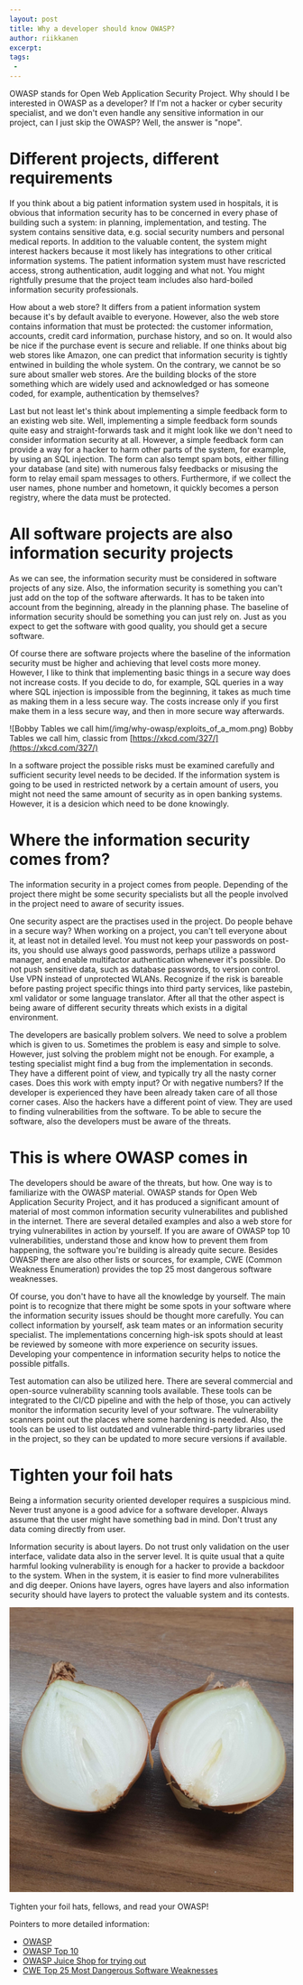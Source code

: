 ```yaml
---
layout: post
title: Why a developer should know OWASP?
author: riikkanen
excerpt: 
tags:
 - 
---
```


OWASP stands for Open Web Application Security Project. Why should I be interested in OWASP as a developer? If I'm not a hacker or cyber security specialist, and we don't even handle any sensitive information in our project, can I just skip the OWASP? Well, the answer is "nope".

# Different projects, different requirements

If you think about a big patient information system used in hospitals, it is obvious that information security has to be concerned in every phase of building such a system: in planning, implementation, and testing. The system contains sensitive data, e.g. social security numbers and personal medical reports. In addition to the valuable content, the system might interest hackers because it most likely has integrations to other critical information systems. The patient information system must have rescricted access, strong authentication, audit logging and what not. You might rightfully presume that the project team includes also hard-boiled information security professionals.

How about a web store? It differs from a patient information system because it's by default avaible to everyone. However, also the web store contains information that must be protected: the customer information, accounts, credit card information, purchase history, and so on. It would also be nice if the purchase event is secure and reliable. If one thinks about big web stores like Amazon, one can predict that information security is tightly entwined in building the whole system. On the contrary, we cannot be so sure about smaller web stores. Are the building blocks of the store something which are widely used and acknowledged or has someone coded, for example, authentication by themselves?

Last but not least let's think about implementing a simple feedback form to an existing web site. Well, implementing a simple feedback form sounds quite easy and straight-forwards task and it might look like we don't need to consider information security at all. However, a simple feedback form can provide a way for a hacker to harm other parts of the system, for example, by using an SQL injection. The form can also tempt spam bots, either filling your database (and site) with numerous falsy feedbacks or misusing the form to relay email spam messages to others. Furthermore, if we collect the user names, phone number and hometown, it quickly becomes a person registry, where the data must be protected.

# All software projects are also information security projects

As we can see, the information security must be considered in software projects of any size. Also, the information security is something you can't just add on the top of the software afterwards. It has to be taken into account from the beginning, already in the planning phase. The baseline of information security should be something you can just rely on. Just as you expect to get the software with good quality, you should get a secure software.

Of course there are software projects where the baseline of the information security must be higher and achieving that level costs more money. However, I like to think that implementing basic things in a secure way does not increase costs. If you decide to do, for example, SQL queries in a way where SQL injection is impossible from the beginning, it takes as much time as making them in a less secure way. The costs increase only if you first make them in a less secure way, and then in more secure way afterwards.

![Bobby Tables we call him(/img/why-owasp/exploits_of_a_mom.png)
Bobby Tables we call him, classic from [https://xkcd.com/327/](https://xkcd.com/327/)

In a software project the possible risks must be examined carefully and sufficient security level needs to be decided. If the information system is going to be used in restricted network by a certain amount of users, you might not need the same amount of security as in open banking systems. However, it is a desicion which need to be done knowingly. 

# Where the information security comes from?

The information security in a project comes from people. Depending of the project there might be some security specialists but all the people involved in the project need to aware of security issues.

One security aspect are the practises used in the project. Do people behave in a secure way? When working on a project, you can't tell everyone about it, at least not in detailed level. You must not keep your passwords on post-its, you should use always good passwords, perhaps utilize a password manager, and enable multifactor authentication whenever it's possible. Do not push sensitive data, such as database passwords, to version control. Use VPN instead of unprotected WLANs. Recognize if the risk is bareable before pasting project specific things into third party services, like pastebin, xml validator or some language translator. After all that the other aspect is being aware of different security threats which exists in a digital environment. 

The developers are basically problem solvers. We need to solve a problem which is given to us. Sometimes the problem is easy and simple to solve. However, just solving the problem might not be enough. For example, a testing specialist might find a bug from the implementation in seconds. They have a different point of view, and typically try all the nasty corner cases. Does this work with empty input? Or with negative numbers? If the developer is experienced they have been already taken care of all those corner cases. Also the hackers have a different point of view. They are used to finding vulnerabilities from the software. To be able to secure the software, also the developers must be aware of the threats. 

# This is where OWASP comes in

The developers should be aware of the threats, but how. One way is to familiarize with the OWASP material. OWASP stands for Open Web Application Security Project, and it has produced a significant amount of material of most common information security vulnerabilites and published in the internet. There are several detailed examples and also a web store for trying vulnerabilites in action by yourself. If you are aware of OWASP top 10 vulnerabilities, understand those and know how to prevent them from happening, the software you're building is already quite secure. Besides OWASP there are also other lists or sources, for example, CWE (Common Weakness Enumeration) provides the top 25 most dangerous software weaknesses.

Of course, you don't have to have all the knowledge by yourself. The main point is to recognize that there might be some spots in your software where the information security issues should be thought more carefully. You can collect information by yourself, ask team mates or an information security specialist. The implementations concerning high-isk spots should at least be reviewed by someone with more experience on security issues. Developing your compentence in information security helps to notice the possible pitfalls.

Test automation can also be utilized here. There are several commercial and open-source vulnerability scanning tools available. These tools can be integrated to the CI/CD pipeline and with the help of those, you can actively monitor the information security level of your software. The vulnerability scanners point out the places where some hardening is needed. Also, the tools can be used to list outdated and vulnerable third-party libraries used in the project, so they can be updated to more secure versions if available.

# Tighten your foil hats

Being a information security oriented developer requires a suspicious mind. Never trust anyone is a good advice for a software developer. Always assume that the user might have something bad in mind. Don't trust any data coming directly from user.

Information security is about layers. Do not trust only validation on the user interface, validate data also in the server level. It is quite usual that a quite harmful looking vulnerability is enough for a hacker to provide a backdoor to the system. When in the system, it is easier to find more vulnerabilites and dig deeper. Onions have layers, ogres have layers and also information security should have layers to protect the valuable system and its contests.

![Onions have layers](/img/why-owasp/layers.jpg)

Tighten your foil hats, fellows, and read your OWASP!


Pointers to more detailed information:

- [OWASP](https://owasp.org/)
- [OWASP Top 10](https://owasp.org/www-project-top-ten/)
- [OWASP Juice Shop for trying out](https://owasp.org/www-project-juice-shop/)
- [CWE Top 25 Most Dangerous Software Weaknesses](https://cwe.mitre.org/top25/archive/2020/2020_cwe_top25.html)